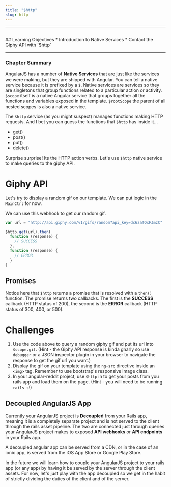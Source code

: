 ```yaml
---
title: "$http"
slug: http
---
```


<hr><br>
## Learning Objectives
  * Introduction to Native Services
  * Contact the Giphy API with `$http`

<hr>

### Chapter Summary

AngularJS has a number of **Native Services** that are just like the services we were making, but they are shipped with Angular. You can tell a native service because it is prefixed by a `$`. Native services are services so they are singletons that group functions related to a particular action or activity. `$scope` itself is a native Angular service that groups together all the functions and variables exposed in the template. `$rootScope` the parent of all nested scopes is also a native service.

The `$http` service (as you might suspect) manages functions making HTTP requests. And I bet you can guess the functions that `$http` has inside it...

* get()
* post()
* put()
* delete()

Surprise surprise! Its the HTTP action verbs. Let's use `$http` native service to make queries to the giphy API.


# Giphy API

Let's try to display a random gif on our template. We can put logic in the `MainCtrl` for now.

We can use this webhook to get our random gif.

```js
var url = "http://api.giphy.com/v1/gifs/random?api_key=dc6zaTOxFJmzC"

$http.get(url).then(
  function (response) {
    // SUCCESS
  },
  function (response) {
    // ERROR
  }
)

```

## Promises

Notice here that `$http` returns a promise that is resolved with a `then()` function. The promise returns two callbacks. The first is the **SUCCESS** callback (HTTP status of 200), the second is the **ERROR** callback (HTTP status of 300, 400, or 500).

# Challenges

1. Use the code above to query a random giphy gif and put its url into `$scope.gif`. (Hint - the Giphy API response is kinda gnarly so use `debugger` or a JSON inspector plugin in your browser to navigate the response to get the gif url you want.)
1. Display the gif on your template using the `ng-src` directive inside an `<img>` tag. Remember to use bootstrap's responsive image class.
1. In your angular-reddit project, use `$http` in to get your posts from you rails app and load them on the page. (Hint - you will need to be running `rails s`!)

## Decoupled AngularJS App

Currently your AngularJS project is **Decoupled** from your Rails app, meaning it is a completely separate project and is not served to the client through the rails asset pipeline. The two are connected just through queries your AngularJS project makes to exposed **API webhooks** or **API endpoints** in your Rails app.

A decoupled angular app can be served from a CDN, or in the case of an ionic app, is served from the iOS App Store or Google Play Store.

In the future we will learn how to couple your AngularJS project to your rails app (or any app) by having it be served by the server through the client assets. For now, let's just play with the app decoupled so we get in the habit of strictly dividing the duties of the client and of the server.
